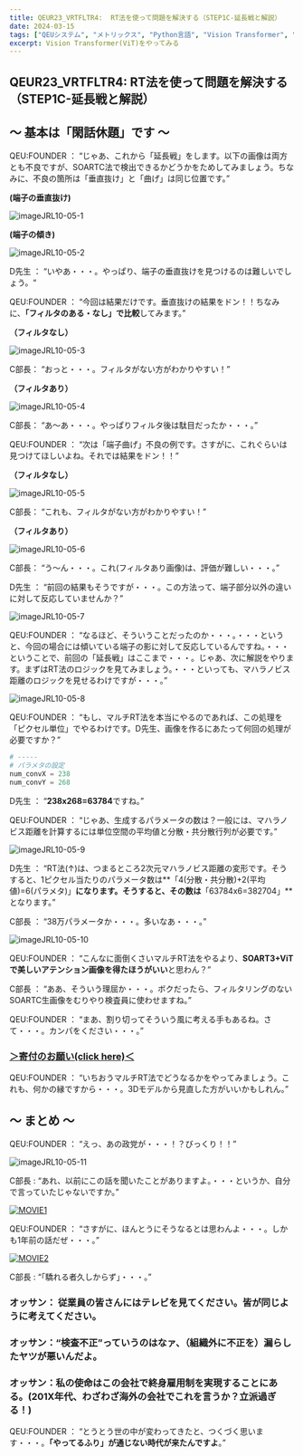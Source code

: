 ```yaml
---
title: QEUR23_VRTFLTR4:  RT法を使って問題を解決する（STEP1C-延長戦と解説）
date: 2024-03-15
tags: ["QEUシステム", "メトリックス", "Python言語", "Vision Transformer", "LLM", "データセット", "Fine-tuning", "イノベーション"]
excerpt: Vision Transformer(ViT)をやってみる
---
```


## QEUR23_VRTFLTR4:  RT法を使って問題を解決する（STEP1C-延長戦と解説）

## ～ 基本は「閑話休題」です ～

QEU:FOUNDER ： “じゃあ、これから「延長戦」をします。以下の画像は両方とも不良ですが、SOARTC法で検出できるかどうかをためしてみましょう。ちなみに、不良の箇所は「垂直抜け」と「曲げ」は同じ位置です。”

**(端子の垂直抜け)**

![imageJRL10-05-1](/2024-03-15-QEUR23_RTFLTR4/imageJRL10-05-1.jpg)

**(端子の傾き)**

![imageJRL10-05-2](/2024-03-15-QEUR23_RTFLTR4/imageJRL10-05-2.jpg)

D先生 ： “いやあ・・・。やっぱり、端子の垂直抜けを見つけるのは難しいでしょう。“

QEU:FOUNDER ： “今回は結果だけです。垂直抜けの結果をドン！！ちなみに、**「フィルタのある・なし」で比較**してみます。”

**（フィルタなし）**

![imageJRL10-05-3](/2024-03-15-QEUR23_RTFLTR4/imageJRL10-05-3.jpg)

C部長： “おっと・・・。フィルタがない方がわかりやすい！”

**（フィルタあり）**

![imageJRL10-05-4](/2024-03-15-QEUR23_RTFLTR4/imageJRL10-05-4.jpg)

C部長： “あ～あ・・・。やっぱりフィルタ後は駄目だったか・・・。”

QEU:FOUNDER ： “次は「端子曲げ」不良の例です。さすがに、これぐらいは見つけてほしいよね。それでは結果をドン！！”

**（フィルタなし）**

![imageJRL10-05-5](/2024-03-15-QEUR23_RTFLTR4/imageJRL10-05-5.jpg)

C部長： “これも、フィルタがない方がわかりやすい！”

**（フィルタあり）**

![imageJRL10-05-6](/2024-03-15-QEUR23_RTFLTR4/imageJRL10-05-6.jpg)

C部長： “う～ん・・・。これ(フィルタあり画像)は、評価が難しい・・・。”

D先生 ： “前回の結果もそうですが・・・。この方法って、端子部分以外の違いに対して反応していませんか？”

![imageJRL10-05-7](/2024-03-15-QEUR23_RTFLTR4/imageJRL10-05-7.jpg)

QEU:FOUNDER ： “なるほど、そういうことだったのか・・・。・・・というと、今回の場合には傾いている端子の影に対して反応しているんですね。・・・ということで、前回の「延長戦」はここまで・・・。じゃあ、次に解説をやります。まずはRT法のロジックを見てみましょう。・・・といっても、マハラノビス距離のロジックを見せるわけですが・・・。”

![imageJRL10-05-8](/2024-03-15-QEUR23_RTFLTR4/imageJRL10-05-8.jpg)

QEU:FOUNDER ： “もし、マルチRT法を本当にやるのであれば、この処理を「ピクセル単位」でやるわけです。D先生、画像を作るにあたって何回の処理が必要ですか？”

```python
# -----
# パラメタの設定
num_convX = 238
num_convY = 268
```

D先生 ： “**238x268=63784**ですね。”

QEU:FOUNDER ： “じゃあ、生成するパラメータの数は？一般には、マハラノビス距離を計算するには単位空間の平均値と分散・共分散行列が必要です。”

![imageJRL10-05-9](/2024-03-15-QEUR23_RTFLTR4/imageJRL10-05-9.jpg)

D先生 ： “RT法(↑)は、つまるところ2次元マハラノビス距離の変形です。そうすると、1ピクセル当たりのパラメータ数は**「4(分散・共分散)+2(平均値)=6(パラメタ)」**になります。そうすると、その数は**「63784x6=382704」**となります。”

C部長 ： “38万パラメータか・・・。多いなあ・・・。”

![imageJRL10-05-10](/2024-03-15-QEUR23_RTFLTR4/imageJRL10-05-10.jpg)

QEU:FOUNDER ： “こんなに面倒くさいマルチRT法をやるより、**SOART3+ViTで美しいアテンション画像を得たほうがいい**と思わん？”

C部長 ： “ああ、そういう理屈か・・・。ボクだったら、フィルタリングのないSOARTC生画像をむりやり検査員に使わせますね。”

QEU:FOUNDER ： “まあ、割り切ってそういう風に考える手もあるね。さて・・・。カンパをください・・・。”

### [＞寄付のお願い(click here)＜](https://www.paypal.com/paypalme/QEUglobal?v=1&utm_source=unp&utm_medium=email&utm_campaign=RT000481&utm_unptid=29844400-7613-11ec-ac72-3cfdfef0498d&ppid=RT000481&cnac=HK&rsta=en_GB%28en-HK%29&cust=5QPFDMW9B2T7Q&unptid=29844400-7613-11ec-ac72-3cfdfef0498d&calc=f860991d89600&unp_tpcid=ppme-social-business-profile-creat-ed&page=main%3Aemail%3ART000481&pgrp=main%3Aemail&e=cl&mchn=em&s=ci&mail=sys&appVersion=1.71.0&xt=104038)

QEU:FOUNDER ： “いちおうマルチRT法でどうなるかをやってみましょう。これも、何かの縁ですから・・・。3Dモデルから見直した方がいいかもしれん。”


## ～ まとめ ～

QEU:FOUNDER ： “えっ、あの政党が・・・！？びっくり！！”

![imageJRL10-05-11](/2024-03-15-QEUR23_RTFLTR4/imageJRL10-05-11.jpg)

C部長 : “あれ、以前にこの話を聞いたことがありますよ。・・・というか、自分で言っていたじゃないですか。”

[![MOVIE1](http://img.youtube.com/vi/ehUGdLqPM7E/0.jpg)](http://www.youtube.com/watch?v=ehUGdLqPM7E "【緊急配信】N国党と立花孝志の終焉")

QEU:FOUNDER ： “さすがに、ほんとうにそうなるとは思わんよ・・・。しかも1年前の話だぜ・・・。”

[![MOVIE2](http://img.youtube.com/vi/w0R2jU90A4I/0.jpg)](http://www.youtube.com/watch?v=w0R2jU90A4I "【青木理・清和会、安倍氏、統一教会....驕れる者久しからず】（尾形×望月）")

C部長 : “「驕れる者久しからず」・・・。”

### オッサン： 従業員の皆さんにはテレビを見てください。皆が同じように考えてください。
### オッサン：“検査不正”っていうのはなァ、（組織外に不正を）漏らしたヤツが悪いんだよ。
### オッサン：私の使命はこの会社で終身雇用制を実現することにある。(201X年代、わざわざ海外の会社でこれを言うか？立派過ぎる！)

QEU:FOUNDER ： “とうとう世の中が変わってきたと、つくづく思います・・・。**「やってるふり」が通じない時代が来たんですよ**。”

